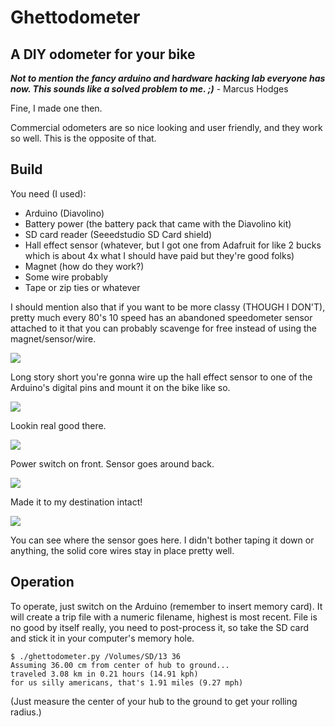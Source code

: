 # Ghettodometer

## A DIY odometer for your bike
  
  
***Not to mention the fancy arduino and hardware hacking lab everyone has now. This sounds like a solved problem to me. ;)*** - Marcus Hodges

Fine, I made one then.

Commercial odometers are so nice looking and user friendly, and they work so well. This is the opposite of that.

## Build

You need (I used):  
* Arduino (Diavolino)  
* Battery power (the battery pack that came with the Diavolino kit)  
* SD card reader (Seeedstudio SD Card shield)  
* Hall effect sensor (whatever, but I got one from Adafruit for like 2 bucks which is about 4x what I should have paid but they're good folks)  
* Magnet (how do they work?)  
* Some wire probably  
* Tape or zip ties or whatever

I should mention also that if you want to be more classy (THOUGH I DON'T), pretty much every 80's 10 speed has an abandoned speedometer sensor attached to it that you can probably scavenge for free instead of using the magnet/sensor/wire.

![](http://i.imgur.com/T4PCyWj.jpg)

Long story short you're gonna wire up the hall effect sensor to one of the Arduino's digital pins and mount it on the bike like so. 

![](http://i.imgur.com/16uPBj2.jpg)

Lookin real good there.

![](http://i.imgur.com/6EvjO27.jpg)

Power switch on front. Sensor goes around back. 

![](http://i.imgur.com/XLD7DF1.jpg)

Made it to my destination intact!

![](http://i.imgur.com/AoRUEmg.jpg)

You can see where the sensor goes here. I didn't bother taping it down or anything, the solid core wires stay in place pretty well. 

## Operation

To operate, just switch on the Arduino (remember to insert memory card). It will create a trip file with a numeric filename, highest is most recent. File is no good by itself really, you need to post-process it, so take the SD card and stick it in your computer's memory hole.

	$ ./ghettodometer.py /Volumes/SD/13 36
	Assuming 36.00 cm from center of hub to ground...
	traveled 3.08 km in 0.21 hours (14.91 kph)
	for us silly americans, that's 1.91 miles (9.27 mph)
	
(Just measure the center of your hub to the ground to get your rolling radius.)	

